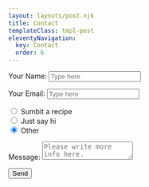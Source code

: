 ```yaml
---
layout: layouts/post.njk
title: Contact
templateClass: tmpl-post
eleventyNavigation:
  key: Contact
  order: 6
---
```



<form name="contact" method="POST" data-netlify="true">
  <p>
    <label>Your Name: <input type="text " name="name" pattern="[a-zA-Z0-9!?,.]{30}" placeholder="Type here" maxlength="40" required/></label>   
  </p>
  <p>
    <label>Your Email: <input type="email" name="email" pattern="[a-zA-Z0-9!?,.]{30}" placeholder="Type here" maxlength="40" required/></label>
  </p>
  <p>
    <div class="form-check">
      <input class="form-check-input" type="radio" name="flexRadioDefault" id="flexRadioDefault1">
      <label class="form-check-label" for="flexRadioDefault1">
        Sumbit a recipe
      </label>
    </div>
    <div class="form-check">
      <input class="form-check-input" type="radio" name="flexRadioDefault" id="flexRadioDefault2" checked>
      <label class="form-check-label" for="flexRadioDefault2">
        Just say hi
      </label>
    </div>
    <div class="form-check">
      <input class="form-check-input" type="radio" name="flexRadioDefault" id="flexRadioDefault3" checked>
      <label class="form-check-label" for="flexRadioDefault3">
        Other
      </label>
    </div>
        

  <!--
    <label>Reason for conacting: <select name="Reason for conacting[]" multiple>
      <option value="Just to say hi">Just to say hi</option>
      <option value="Submit a recipe">Submit a recipe</option>
      <option value="Other">Other</option>
    </select></label>
    -->
  </p>
  <p>
    <label>Message: <textarea name="message" pattern="[a-zA-Z0-9!?,.]{40}" placeholder="Please write more info here."></textarea></label>
  </p>
  <p>
    <button type="submit">Send</button>
  </p>
</form>